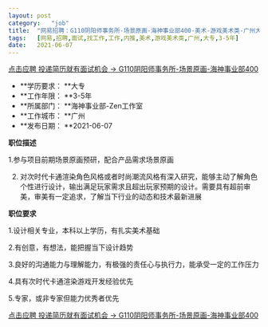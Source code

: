 ```yaml
---
layout:	post
category:	"job"
title:	"网易招聘：G110阴阳师事务所-场景原画-海神事业部400-美术-游戏美术类-广州大专3-5年"
tags:	[网易,招聘,面试,找工作,工作,内推,美术,游戏美术类,广州,大专,3-5年]
date:	2021-06-07
---
```


[点击应聘 投递简历就有面试机会 ->  G110阴阳师事务所-场景原画-海神事业部400](http://mobile.bole.netease.com/bole/boleDetail?id=18958&employeeId=346f03c3cda5f04c&key=all)



- **学历要求： **大专
- **工作年限： **3-5年
- **所属部门： **海神事业部-Zen工作室
- **工作城市： **广州
- **发布日期： **2021-06-07



**职位描述**

1.参与项目前期场景原画预研，配合产品需求场景原画

2. 对次时代卡通渲染角色风格或者时尚潮流风格有深入研究，能够主动了解角色个性进行设计，输出满足玩家需求且超出玩家预期的设计。需要具有超前审美，审美有一定追求，了解当下行业的动态和技术最新进展





**职位要求**

1.设计相关专业，本科以上学历，有扎实美术基础

2.有创意，有想法，能把握当下设计趋势

3.良好的沟通能力与理解能力，有极强的责任心与执行力，能承受一定的工作压力

4.具有次时代卡通渲染游戏开发经验优先

5.专家，或非专家但能力优秀者优先





[点击应聘 投递简历就有面试机会 ->  G110阴阳师事务所-场景原画-海神事业部400](http://mobile.bole.netease.com/bole/boleDetail?id=18958&employeeId=346f03c3cda5f04c&key=all)